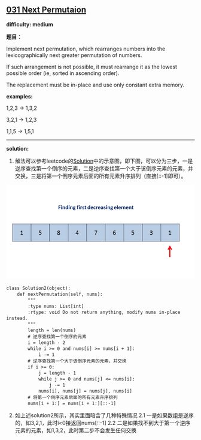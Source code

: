 ## [031 Next Permutaion](https://leetcode.com/problems/next-permutation/)

**difficulty: medium**

**题目：**

Implement next permutation, which rearranges numbers into the lexicographically next greater permutation of numbers.

If such arrangement is not possible, it must rearrange it as the lowest possible order (ie, sorted in ascending order).

The replacement must be in-place and use only constant extra memory.

**examples:**

1,2,3 → 1,3,2

3,2,1 → 1,2,3

1,1,5 → 1,5,1

---
**solution:**
1. 解法可以参考leetcode的[Solution](https://leetcode.com/problems/next-permutation/solution/)中的示意图，即下图，可以分为三步，一是逆序查找第一个倒序的元素，二是逆序查找第一个大于该倒序元素的元素，并交换，三是将第一个倒序元素后面的所有元素升序排列（直接[::-1]即可）。
<p align='center'> 
<img src=31_Next_Permutation.gif height=250> 
</p>

```
class Solution2(object):
    def nextPermutation(self, nums):
        """
        :type nums: List[int]
        :rtype: void Do not return anything, modify nums in-place instead.
        """
        length = len(nums)
        # 逆序查找第一个倒序的元素
        i = length - 2
        while i >= 0 and nums[i] >= nums[i + 1]:
            i -= 1
        # 逆序查找第一个大于该倒序元素的元素，并交换
        if i >= 0:
            j = length - 1
            while j >= 0 and nums[j] <= nums[i]:
                j -= 1
            nums[i], nums[j] = nums[j], nums[i]
        # 将第一个倒序元素后面的所有元素升序排列
        nums[i + 1:] = nums[i + 1:][::-1]
```

2. 如上述solution2所示，其实里面暗含了几种特殊情况
    2.1 一是如果数组是逆序的，如3,2,1，此时i<0接返回nums[::-1]
    2.2 二是如果找不到大于第一个逆序元素的元素，如1,3,2，此时第二步不会发生任何交换
